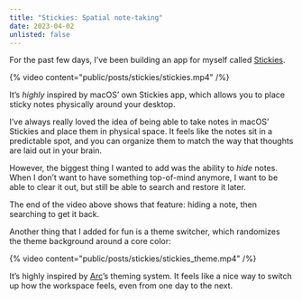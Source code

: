 ```yaml
---
title: "Stickies: Spatial note-taking"
date: 2023-04-02
unlisted: false
---
```


For the past few days, I’ve been building an app for myself called [Stickies](https://stickies.ben.page).

{% video content="public/posts/stickies/stickies.mp4" /%}

It’s _highly_ inspired by macOS’ own Stickies app, which allows you to place sticky notes physically around your desktop.

I’ve always really loved the idea of being able to take notes in macOS’ Stickies and place them in physical space. It feels like the notes sit in a predictable spot, and you can organize them to match the way that thoughts are laid out in your brain.

However, the biggest thing I wanted to add was the ability to _hide_ notes. When I don’t want to have something top-of-mind anymore, I want to be able to clear it out, but still be able to search and restore it later.

The end of the video above shows that feature: hiding a note, then searching to get it back.

Another thing that I added for fun is a theme switcher, which randomizes the theme background around a core color:

{% video content="public/posts/stickies/stickies_theme.mp4" /%}

It’s highly inspired by [Arc](https://arc.net)’s theming system. It feels like a nice way to switch up how the workspace feels, even from one day to the next.
